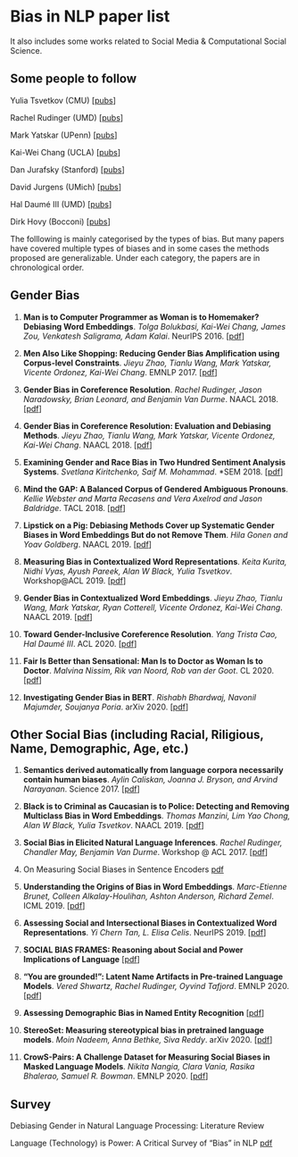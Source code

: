 # Bias in NLP paper list 

It also includes some works related to Social Media & Computational Social Science. 

## Some people to follow 

Yulia Tsvetkov (CMU) [[pubs](https://www.cs.cmu.edu/~ytsvetko/#publications)]

Rachel Rudinger (UMD) [[pubs](https://rudinger.github.io/publications.html)]

Mark Yatskar (UPenn) [[pubs](http://markyatskar.com/)]

Kai-Wei Chang (UCLA) [[pubs](http://web.cs.ucla.edu/~kwchang/publications_area/)]

Dan Jurafsky (Stanford) [[pubs](https://web.stanford.edu/~jurafsky/pubs.html)]

David Jurgens (UMich) [[pubs](https://jurgens.people.si.umich.edu/)]

Hal Daumé III (UMD) [[pubs](http://users.umiacs.umd.edu/~hal/publications.html)]

Dirk Hovy (Bocconi) [[pubs](https://dblp.org/pid/82/8159.html)]


The folllowing is mainly categorised by the types of bias. But many papers have covered multiple types of biases and in some cases the methods proposed are generalizable. Under each category, the papers are in chronological order.

## Gender Bias 

1. **Man is to Computer Programmer as Woman is to Homemaker? Debiasing Word Embeddings**. *Tolga Bolukbasi, Kai-Wei Chang, James Zou, Venkatesh Saligrama, Adam Kalai*. NeurIPS 2016. [[pdf](https://papers.nips.cc/paper/6228-man-is-to-computer-programmer-as-woman-is-to-homemaker-debiasing-word-embeddings.pdf)]

2. **Men Also Like Shopping: Reducing Gender Bias Amplification using Corpus-level Constraints**. *Jieyu Zhao, Tianlu Wang, Mark Yatskar, Vicente Ordonez, Kai-Wei Chang*. EMNLP 2017. [[pdf](https://arxiv.org/pdf/1707.09457.pdf)]

3. **Gender Bias in Coreference Resolution**. *Rachel Rudinger, Jason Naradowsky, Brian Leonard, and Benjamin Van Durme*. NAACL 2018.  [[pdf](https://arxiv.org/pdf/1804.09301.pdf)]

4. **Gender Bias in Coreference Resolution: Evaluation and Debiasing Methods**. *Jieyu Zhao, Tianlu Wang, Mark Yatskar, Vicente Ordonez, Kai-Wei Chang*. NAACL 2018. [[pdf](https://arxiv.org/pdf/1804.06876.pdf)]

5. **Examining Gender and Race Bias in Two Hundred Sentiment Analysis Systems**. *Svetlana Kiritchenko, Saif M. Mohammad*. \*SEM 2018. [[pdf](https://arxiv.org/pdf/1805.04508.pdf)]

6. **Mind the GAP: A Balanced Corpus of Gendered Ambiguous Pronouns**. *Kellie Webster and Marta Recasens and Vera Axelrod and Jason Baldridge*. TACL 2018. [[pdf](https://arxiv.org/pdf/1810.05201.pdf)]

7. **Lipstick on a Pig: Debiasing Methods Cover up Systematic Gender Biases in Word Embeddings But do not Remove Them**. *Hila Gonen and Yoav Goldberg*. NAACL 2019. [[pdf](https://arxiv.org/pdf/1903.03862.pdf)]

8. **Measuring Bias in Contextualized Word Representations**. *Keita Kurita, Nidhi Vyas, Ayush Pareek, Alan W Black, Yulia Tsvetkov*. Workshop@ACL 2019. [[pdf](https://arxiv.org/pdf/1906.07337.pdf)]

9. **Gender Bias in Contextualized Word Embeddings**. *Jieyu Zhao, Tianlu Wang, Mark Yatskar, Ryan Cotterell, Vicente Ordonez, Kai-Wei Chang*. NAACL 2019. [[pdf](https://arxiv.org/pdf/1904.03310.pdf)]

10. **Toward Gender-Inclusive Coreference Resolution**. *Yang Trista Cao, Hal Daumé III*. ACL 2020. [[pdf](https://www.aclweb.org/anthology/2020.acl-main.418.pdf)]

11. **Fair Is Better than Sensational: Man Is to Doctor as Woman Is to Doctor**. *Malvina Nissim, Rik van Noord, Rob van der Goot*. CL 2020. [[pdf](https://www.aclweb.org/anthology/2020.cl-2.7.pdf)]

12. **Investigating Gender Bias in BERT**. *Rishabh Bhardwaj, Navonil Majumder, Soujanya Poria*. arXiv 2020. [[pdf](https://arxiv.org/pdf/2009.05021.pdf)]


## Other Social Bias (including Racial, Riligious, Name, Demographic, Age, etc.)

1. **Semantics derived automatically from language corpora necessarily contain human biases**. *Aylin Caliskan, Joanna J. Bryson, and Arvind Narayanan*. Science 2017. [[pdf](https://arxiv.org/pdf/1608.07187.pdf)]

2. **Black is to Criminal as Caucasian is to Police: Detecting and Removing Multiclass Bias in Word Embeddings**. *Thomas Manzini, Lim Yao Chong, Alan W Black, Yulia Tsvetkov*. NAACL 2019. [[pdf](https://arxiv.org/pdf/1904.04047.pdf)]

3. **Social Bias in Elicited Natural Language Inferences**. *Rachel Rudinger, Chandler May, Benjamin Van Durme*. Workshop @ ACL 2017. [[pdf](http://www.ethicsinnlp.org/workshop/pdf/EthNLP09.pdf)]

4. On Measuring Social Biases in Sentence Encoders [pdf](https://arxiv.org/pdf/1903.10561.pdf)

5. **Understanding the Origins of Bias in Word Embeddings**. *Marc-Etienne Brunet, Colleen Alkalay-Houlihan, Ashton Anderson, Richard Zemel*. ICML 2019. [[pdf](https://arxiv.org/pdf/1810.03611.pdf)]

6. **Assessing Social and Intersectional Biases in Contextualized Word Representations**. *Yi Chern Tan, L. Elisa Celis*. NeurIPS 2019. [[pdf](https://arxiv.org/pdf/1911.01485.pdf)]

7. **SOCIAL BIAS FRAMES: Reasoning about Social and Power Implications of Language** [[pdf](https://arxiv.org/pdf/1911.03891.pdf)]

8. **“You are grounded!”: Latent Name Artifacts in Pre-trained Language Models**. *Vered Shwartz, Rachel Rudinger, Oyvind Tafjord*. EMNLP 2020. [[pdf](https://arxiv.org/pdf/2004.03012.pdf)]

9. **Assessing Demographic Bias in Named Entity Recognition** [[pdf](https://arxiv.org/pdf/2008.03415.pdf)]

10. **StereoSet: Measuring stereotypical bias in pretrained language models**. *Moin Nadeem, Anna Bethke, Siva Reddy*. arXiv 2020. [[pdf](https://arxiv.org/pdf/2004.09456.pdf)]

11. **CrowS-Pairs: A Challenge Dataset for Measuring Social Biases in Masked Language Models**. *Nikita Nangia, Clara Vania, Rasika Bhalerao, Samuel R. Bowman*. EMNLP 2020. [[pdf](https://arxiv.org/pdf/2010.00133.pdf)]


## Survey 

Debiasing Gender in Natural Language Processing: Literature Review

Language (Technology) is Power: A Critical Survey of “Bias” in NLP [pdf](https://arxiv.org/pdf/2005.14050.pdf)

